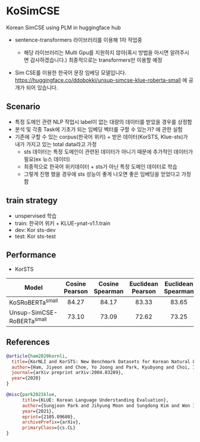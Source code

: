 # KoSimCSE
Korean SimCSE using PLM in huggingface hub

- sentence-transformers 라이브러리를 이용해 1차 작업중
  - 해당 라이브러리는 Multi Gpu를 지원하지 않아(혹시 방법을 아시면 알려주시면 감사하겠습니다.) 최종적으로는 transformers만 이용할 예정

- Sim CSE를 이용한 한국어 문장 임베딩 모델입니다. https://huggingface.co/ddobokki/unsup-simcse-klue-roberta-small 에 공개가 되어 있습니다.

## Scenario
- 특정 도메인 관련 NLP 작업시 label이 없는 대량의 데이터를 받았을 경우를 상정함
- 분석 및 각종 Task에 기초가 되는 임베딩 벡터를 구할 수 있는가? 에 관한 실험
- 기존에 구할 수 있는 corpus(한국어 위키) + 받은 데이터(KorSTS, Klue-sts)가 내가 가지고 있는 total data라고 가정
  - sts 데이터는 특정 도메인이 관련된 데이터가 아니기 때문에 추가적인 데이터가 필요(ex 뉴스 데이터)
  - 최종적으로 한국어 위키데이터 + sts가 아닌 특정 도메인 데이터로 학습
  - 그렇게 진행 했을 경우에 sts 성능이 좋게 나오면 좋은 임베딩을 얻었다고 가정함

## train strategy
- unspervised 학습
- train: 한국어 위키 + KLUE-ynat-v1.1.train
- dev: Kor sts-dev
- test: Kor sts-test


## Performance
- KorSTS

| Model                  | Cosine Pearson | Cosine Spearman | Euclidean Pearson | Euclidean Spearman | Manhattan Pearson | Manhattan Spearman | Dot Pearson | Dot Spearman |
|------------------------|:----:|:----:|:----:|:----:|:----:|:----:|:----:|:----:|
| KoSRoBERTa<sup>small</sup>    | 84.27 | 84.17 | 83.33 | 83.65 | 83.34 | 83.65 | 82.10 | 81.38 |
| Unsup-SimCSE-RoBERTa<sup>small</sup>| 73.10 | 73.09 | 72.62 | 73.25 | 72.73 | 73.35 | 68.60 | 68.35 |

## References
```bibtex
@article{ham2020kornli,
  title={KorNLI and KorSTS: New Benchmark Datasets for Korean Natural Language Understanding},
  author={Ham, Jiyeon and Choe, Yo Joong and Park, Kyubyong and Choi, Ilji and Soh, Hyungjoon},
  journal={arXiv preprint arXiv:2004.03289},
  year={2020}
}
```
```bibtex
@misc{park2021klue,
      title={KLUE: Korean Language Understanding Evaluation},
      author={Sungjoon Park and Jihyung Moon and Sungdong Kim and Won Ik Cho and Jiyoon Han and Jangwon Park and Chisung Song and Junseong Kim and Yongsook Song and Taehwan Oh and Joohong Lee and Juhyun Oh and Sungwon Lyu and Younghoon Jeong and Inkwon Lee and Sangwoo Seo and Dongjun Lee and Hyunwoo Kim and Myeonghwa Lee and Seongbo Jang and Seungwon Do and Sunkyoung Kim and Kyungtae Lim and Jongwon Lee and Kyumin Park and Jamin Shin and Seonghyun Kim and Lucy Park and Alice Oh and Jungwoo Ha and Kyunghyun Cho},
      year={2021},
      eprint={2105.09680},
      archivePrefix={arXiv},
      primaryClass={cs.CL}
}
```
